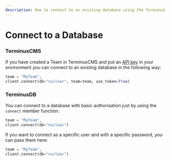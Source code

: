 ```yaml
---
description: How to connect to an existing database using the TerminusDB Python Client
---
```


# Connect to a Database

### TerminusCMS

If you have created a Team in TerminusCMS and put an [API key](../../../terminuscms/get-api-key.md) in your environment you can connect to an existing database in the following way:

```python
team = "MyTeam",
client.connect(db="nuclear", team=team, use_token=True)
```

### TerminusDB

You can connect to a database with basic authorisation just by using the `connect` member function.

```python
team = "MyTeam",
client.connect(db="nuclear")
```

If you want to connect as a specific user and with a specific password, you can pass them here:

```python
team = "MyTeam",
client.connect(db="nuclear")
```
